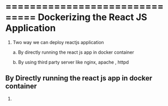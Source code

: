 ===============================
Dockerizing the React JS Application
===============================

1. Two way we can deploy reactjs application
   
     a. By directly running the react js app in docker container

     b. By using third party server like nginx, apache , httpd 

By Directly running the react js app in docker container
------------------------------------------------------------------------

1. 